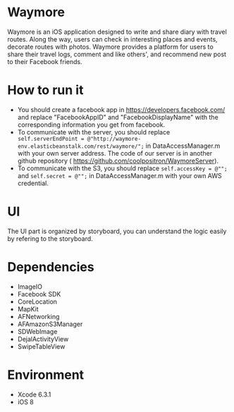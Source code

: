 # Waymore
Waymore is an iOS application designed to write and share diary with travel routes. Along the way, users can check in interesting places and events, decorate routes with photos. Waymore provides a platform for users to share their travel logs, comment and like others', and recommend new post to their Facebook friends.

# How to run it
+ You should create a facebook app in https://developers.facebook.com/ and replace "FacebookAppID" and "FacebookDisplayName" with the corresponding information you get from facebook.
+ To communicate with the server, you should replace ` self.serverEndPoint = @"http://waymore-env.elasticbeanstalk.com/rest/waymore/";` in DataAccessManager.m with your own server address. The code of our server is in another github repository ( https://github.com/coolpositron/WaymoreServer).
+ To communicate with the S3, you should replace ` self.accessKey = @""; ` and ` self.secret = @""; ` in DataAccessManager.m with your own AWS credential.

# UI 
The UI part is organized by storyboard, you can understand the logic easily by refering to the storyboard.

# Dependencies
+ ImageIO
+ Facebook SDK
+ CoreLocation
+ MapKit
+ AFNetworking
+ AFAmazonS3Manager
+ SDWebImage
+ DejalActivityView
+ SwipeTableView

# Environment
+ Xcode 6.3.1
+ iOS 8
